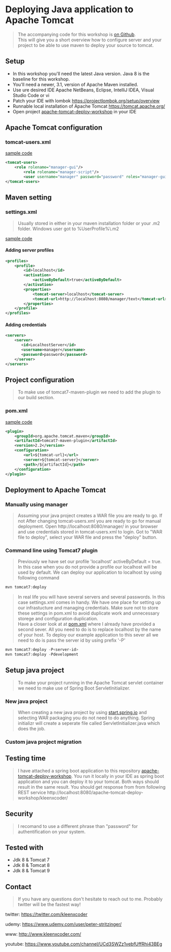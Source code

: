# Deploying Java application to Apache Tomcat
> The accompanying code for this workshop is [on Github](https://github.com/kleenxcoder/apache-tomcat-deploy-workshop).<br/>
This will give you a short overview how to configure server and your project to be able to use maven to deploy your source to tomcat.


## Setup
- In this workshop you'll need the latest Java version. Java 8 is the baseline for this workshop.
- You'll need a newer, 3.1, version of Apache Maven installed.
- Use ure desired IDE Apache NetBeans, Eclipse, IntelliJ IDEA, Visual Studio Code or vi
- Patch your IDE with lombok https://projectlombok.org/setup/overview
- Runnable local installation of Apache Tomcat https://tomcat.apache.org/
- Open project [apache-tomcat-deploy-workshop](code-java/apache-tomcat-deploy-workshop/) in your IDE


## Apache Tomcat configuration

### tomcat-users.xml

[sample code](config/apache-tomcat/tomcat-users.xml)

```xml
<tomcat-users>
    <role rolename="manager-gui"/>  
        <role rolename="manager-script"/>   
        <user username="manager" password="password" roles="manager-gui,manager-script" />  
</tomcat-users>
```


## Maven setting

### settings.xml
> Usually stored in either in your maven installation folder or your .m2 folder. Windows user got to %UserProfile%\\.m2

[sample code](config/apache-maven/settings.xml)

#### Adding server profiles

```xml
<profiles>
	<profile>
		<id>localhost</id>
		<activation>
			<activeByDefault>true</activeByDefault>
		</activation>
		<properties>
			<tomcat-server>localhost</tomcat-server>
			<tomcat-url>http://localhost:8080/manager/text</tomcat-url>
		</properties>
	</profile>
</profiles>
```

#### Adding credentials

```xml
<servers>  
    <server>
       <id>LocalhostServer</id>
       <username>manager</username>
       <password>password</password>
    </server>
</servers>
```


## Project configuration
> To make use of tomcat7-maven-plugin we need to add the plugin to our build section.

### pom.xml

[sample code](code-java/apache-tomcat-deploy-workshop/pom.xml)

```xml
<plugin>
	<groupId>org.apache.tomcat.maven</groupId>
	<artifactId>tomcat7-maven-plugin</artifactId>
	<version>2.2</version>
	<configuration>
		<url>${tomcat-url}</url>
		<server>${tomcat-server}</server>
		<path>/${artifactId}</path>
	</configuration>
</plugin>
```


## Deployment to Apache Tomcat

### Manually using manager
> Assuming your java project creates a WAR file you are ready to go. If not  After changing tomcat-users.xml you are ready to go for manual deployment. Open http://localhost:8080/manager/ in your browser and use credentials stored in tomcat-users.xml to login. Got to "WAR file to deploy", select your WAR file and press the "deploy" button.

### Command line using Tomcat7 plugin
> Previously we have set our profile 'localhost' activeByDefault = true. In this case when you do not provide a profile our localhost will be used by default. We can deploy our application to localhost by using following command

```powershell
mvn tomcat7:deploy
```

> In real life you will have several servers and several passwords. In this case settings.xml comes in handy. We have one place for setting up our infrastucture and managing credentials. Make sure not to store these settings in pom.xml to avoid duplicate work and unnecessary storege and configuration duplication.<br/>
Have a closer look at at [pom.xml](code-java/apache-tomcat-deploy-workshop/pom.xml) where I already have provided a second sever. All you need to do is to replace localhost by the name of your host. To deploy our example application to this sever all we need to do is pass the server id by using prefix '-P'

```powershell
mvn tomcat7:deploy -P<server-id>
mvn tomcat7:deploy -Pdevelopment
```


## Setup java project
> To make your project running in the Apache Tomcat servlet container we need to make use of Spring Boot ServletInitializer.

### New java project
> When creating a new java project by using [start.spring.io](https://start.spring.io/) and selecting WAR packaging you do not need to do anything. Spring initializr will create a seperate file called ServletInitializer.java which does the job.

### Custom java project migration


## Testing time
> I have attached a spring boot application to this repository [apache-tomcat-deploy-workshop](code-java/apache-tomcat-deploy-workshop/). You run it locally in your IDE as spring boot application and you can deploy it to your tomcat. Both ways should result in the same result. You should get response from from following REST service http://localhost:8080/apache-tomcat-deploy-workshop/kleenxcoder/


## Security
> I recomand to use a different phrase than "password" for authentification on your system.


## Tested with
- Jdk 8 & Tomcat 7
- Jdk 8 & Tomcat 8
- Jdk 8 & Tomcat 9

## Contact
> If you have any questions don't hesitate to reach out to me. Probably twitter will be the fastest way!

twitter: https://twitter.com/kleenxcoder

udemy: https://www.udemy.com/user/peter-stritzinger/

www: http://www.kleenxcoder.com/

youtube: https://www.youtube.com/channel/UCd3SWZz1vebfUffRhi43BEg
